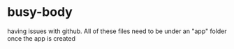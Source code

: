 # busy-body

having issues with github. All of these files need to be under an "app" folder once the app is created

